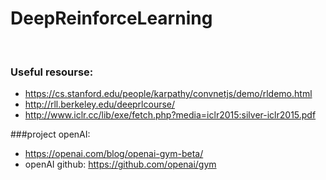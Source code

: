 ﻿# DeepReinforceLearning
﻿
### Useful resourse:
* https://cs.stanford.edu/people/karpathy/convnetjs/demo/rldemo.html
* http://rll.berkeley.edu/deeprlcourse/
* http://www.iclr.cc/lib/exe/fetch.php?media=iclr2015:silver-iclr2015.pdf

###project
openAI:
* https://openai.com/blog/openai-gym-beta/
* openAI github: https://github.com/openai/gym
